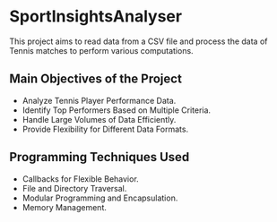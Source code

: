 # SportInsightsAnalyser

This project aims to read data from a CSV file and process the data of Tennis matches to perform various computations.

## Main Objectives of the Project

  - Analyze Tennis Player Performance Data.
  - Identify Top Performers Based on Multiple Criteria.
  - Handle Large Volumes of Data Efficiently.
  - Provide Flexibility for Different Data Formats.
    
## Programming Techniques Used

 - Callbacks for Flexible Behavior.
 - File and Directory Traversal.
 - Modular Programming and Encapsulation.
 - Memory Management.
